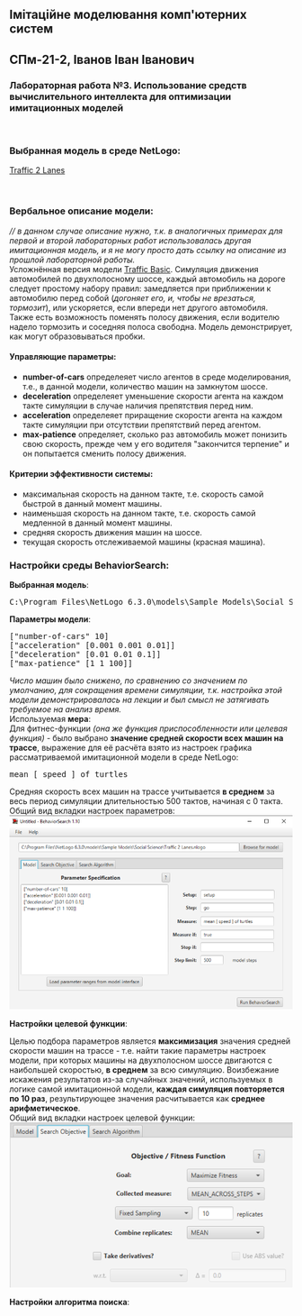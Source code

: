 ## Імітаційне моделювання комп'ютерних систем
## СПм-21-2, **Іванов Іван Іванович**
### Лабораторная работа №**3**. Использование средств вычислительного интеллекта для оптимизации имитационных моделей

<br>

### Выбранная модель в среде NetLogo:
[Traffic 2 Lanes](http://www.netlogoweb.org/launch#http://www.netlogoweb.org/assets/modelslib/Sample%20Models/Social%20Science/Traffic%202%20Lanes.nlogo)

<br>

### Вербальное описание модели:
*// в данном случае описание нужно, т.к. в аналогичных примерах для первой и второй лабораторных работ использовалась другая имитационная модель, и я не могу просто дать ссылку на описание из прошлой лабораторной работы.*  
Усложнённая версия модели [Traffic Basic](http://www.netlogoweb.org/launch#http://www.netlogoweb.org/assets/modelslib/Sample%20Models/Social%20Science/Traffic%20Basic.nlogo). Симуляция движения автомобилей по двухполосному шоссе, каждый автомобиль на дороге следует простому набору правил: замедляется при приближении к автомобилю перед собой (*догоняет его, и, чтобы не врезаться, тормозит*), или ускоряется, если впереди нет другого автомобиля. Также есть возможность поменять полосу движения, если водителю надело тормозить и соседняя полоса свободна. Модель демонстрирует, как могут образовываться пробки.

#### Управляющие параметры:
- **number-of-cars** определеяет число агентов в среде моделирования, т.е., в данной модели, количество машин на замкнутом шоссе.
- **deceleration** определеяет уменьшение скорости агента на каждом такте симуляции в случае наличия препятствия перед ним.
- **acceleration** определеяет приращение скорости агента на каждом такте симуляции при отсутствии препятствий перед агентом.
- **max-patience** определяет, сколько раз автомобиль может понизить свою скорость, прежде чем у его водителя "закончится терпение" и он попытается сменить полосу движения.

#### Критерии эффективности системы:
- максимальная скорость на данном такте, т.е. скорость самой быстрой в данный момент машины.
- наименьшая скорость на данном такте, т.е. скорость самой медленной в данный момент машины.
- средняя скорость движения машин на шоссе.
- текущая скорость отслеживаемой машины (красная машина).

### Настройки среды BehaviorSearch:

**Выбранная модель**:
<pre>
C:\Program Files\NetLogo 6.3.0\models\Sample Models\Social Science\Traffic 2 Lanes.nlogo
</pre>
**Параметры модели**:
<pre>
["number-of-cars" 10]
["acceleration" [0.001 0.001 0.01]]
["deceleration" [0.01 0.01 0.1]]
["max-patience" [1 1 100]] 
</pre>
*Число машин было снижено, по сравнению со значением по умолчанию, для сокращения времени симуляции, т.к. настройка этой модели демонстрировалась на лекции и был смысл не затягивать требуемое на анализ время.*  
Используемая **мера**:  
Для фитнес-функции *(она же функция приспособленности или целевая функция)* - было выбрано **значение средней скорости всех машин на трассе**, выражение для её расчёта взято из настроек графика рассматриваемой имитационной модели в среде NetLogo:
<pre>
mean [ speed ] of turtles
</pre>
Средняя скорость всех машин на трассе учитывается **в среднем** за весь период симуляции длительностью 500 тактов, начиная с 0 такта.  
Общий вид вкладки настроек параметров:
![Вкладка настроек параметров](example-parameters.png)

**Настройки целевой функции**:

Целью подбора параметров является **максимизация** значения средней скорости машин на трассе - т.е. найти такие параметры настроек модели, при которых машины на двухполосном шоссе двигаются с наибольшей скоростью, **в среднем** за всю симуляцию.
Воизбежание искажения результатов из-за случайных значений, используемых в логике самой имитационной модели, **каждая симуляция повторяется по 10 раз**, результирующее значения расчитывается как **среднее арифметическое**.  
Общий вид вкладки настроек целевой функции:
![Вкладка настроек целевой функции](example-objective.png)

**Настройки алгоритма поиска**:
